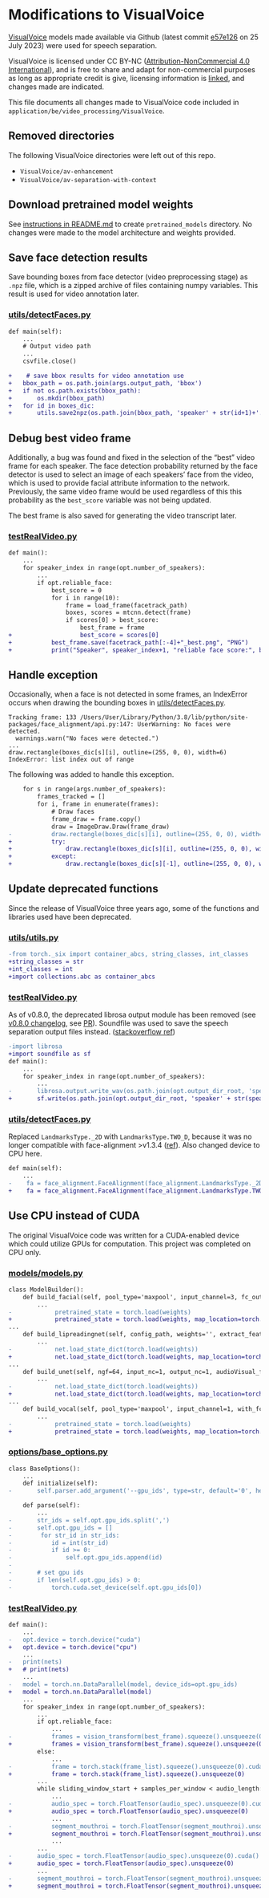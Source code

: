 # Modifications to VisualVoice

[VisualVoice](https://github.com/facebookresearch/VisualVoice/tree/main) models made available via Github (latest commit [e57e126](https://github.com/facebookresearch/VisualVoice/tree/e57e126c7aadc78edc7e7436a7a9dd4af8b95d0f) on 25 July 2023) were used for speech separation. 

VisualVoice is licensed under CC BY-NC ([Attribution-NonCommercial 4.0 International](https://creativecommons.org/licenses/by-nc/4.0/)), and is free to share and adapt for non-commercial purposes as long as appropriate credit is give, licensing information is [linked](https://github.com/facebookresearch/VisualVoice?tab=License-1-ov-file#readme), and changes made are indicated.

This file documents all changes made to VisualVoice code included in `application/be/video_processing/VisualVoice`.

## Removed directories
The following VisualVoice directories were left out of this repo.
* `VisualVoice/av-enhancement`
* `VisualVoice/av-separation-with-context`

## Download pretrained model weights
See [instructions in README.md](../../../README.md#VisualVoice-pretrained-models) to create `pretrained_models` directory. No changes were made to the model architecture and weights provided.

## Save face detection results 
Save bounding boxes from face detector (video preprocessing stage) as `.npz` file, which is a zipped archive of files containing numpy variables. This result is used for video annotation later.

### [utils/detectFaces.py](./VisualVoice/utils/detectFaces.py)
```diff
def main(self):
    ...
    # Output video path
    ...
    csvfile.close()

+    # save bbox results for video annotation use
+   bbox_path = os.path.join(args.output_path, 'bbox')
+   if not os.path.exists(bbox_path):
+       os.mkdir(bbox_path)
+   for id in boxes_dic:
+       utils.save2npz(os.path.join(bbox_path, 'speaker' + str(id+1)+'.npz'), data=boxes_dic[id])
```

## Debug best video frame
Additionally, a bug was found and fixed in the selection of the “best” video frame for each speaker. The face detection probability returned by the face detector is used to select an image of each speakers’ face from the video, which is used to provide facial attribute information to the network. Previously, the same video frame would be used regardless of this this probability as the `best_score` variable was not being updated. 

The best frame is also saved for generating the video transcript later.

### [testRealVideo.py](./VisualVoice/testRealVideo.py)
```diff
def main():
    ...
	for speaker_index in range(opt.number_of_speakers):
        ...
		if opt.reliable_face:
			best_score = 0
			for i in range(10): 
				frame = load_frame(facetrack_path)
				boxes, scores = mtcnn.detect(frame)
				if scores[0] > best_score:
					best_frame = frame	
+					best_score = scores[0] 
+			best_frame.save(facetrack_path[:-4]+"_best.png", "PNG")
+			print("Speaker", speaker_index+1, "reliable face score:", best_score)
```

## Handle exception 
Occasionally, when a face is not detected in some frames, an IndexError occurs when drawing the bounding boxes in [utils/detectFaces.py](./VisualVoice/utils/detectFaces.py).
```
Tracking frame: 133 /Users/User/Library/Python/3.8/lib/python/site-packages/face_alignment/api.py:147: UserWarning: No faces were detected.
  warnings.warn("No faces were detected.")
...
draw.rectangle(boxes_dic[s][i], outline=(255, 0, 0), width=6) 
IndexError: list index out of range

```
The following was added to handle this exception.
```diff
    for s in range(args.number_of_speakers):
        frames_tracked = []
        for i, frame in enumerate(frames):
            # Draw faces
            frame_draw = frame.copy()
            draw = ImageDraw.Draw(frame_draw)
-           draw.rectangle(boxes_dic[s][i], outline=(255, 0, 0), width=6) 
+           try: 
+               draw.rectangle(boxes_dic[s][i], outline=(255, 0, 0), width=6) 
+           except:
+               draw.rectangle(boxes_dic[s][-1], outline=(255, 0, 0), width=6) 
```

## Update deprecated functions
Since the release of VisualVoice three years ago, some of the functions and libraries used have been deprecated. 

### [utils/utils.py](./VisualVoice/utils/utils.py)
```diff
-from torch._six import container_abcs, string_classes, int_classes
+string_classes = str
+int_classes = int
+import collections.abc as container_abcs
```

### [testRealVideo.py](./VisualVoice/testRealVideo.py)
As of v0.8.0, the deprecated librosa output module has been removed (see [v0.8.0 changelog](https://librosa.org/doc/latest/changelog.html#v0-8-0), see [PR](https://github.com/librosa/librosa/pull/1062)). Soundfile was used to save the speech separation output files instead. ([stackoverflow ref](https://stackoverflow.com/questions/63997969/attributeerror-module-librosa-has-no-attribute-output))
```diff
-import librosa
+import soundfile as sf
def main():
    ...
	for speaker_index in range(opt.number_of_speakers):
        ...
-		librosa.output.write_wav(os.path.join(opt.output_dir_root, 'speaker' + str(speaker_index+1) + '.wav'), avged_sep_audio, opt.audio_sampling_rate)
+		sf.write(os.path.join(opt.output_dir_root, 'speaker' + str(speaker_index+1) + '.wav'), avged_sep_audio, opt.audio_sampling_rate)
```

### [utils/detectFaces.py](./VisualVoice/utils/detectFaces.py)
Replaced `LandmarksType._2D` with `LandmarksType.TWO_D`, because it was no longer compatible with face-alignment >v1.3.4 ([ref](https://github.com/OpenTalker/SadTalker/issues/611)).
Also changed device to CPU here.
```diff
def main(self):
    ...
-    fa = face_alignment.FaceAlignment(face_alignment.LandmarksType._2D, flip_input=False)
+    fa = face_alignment.FaceAlignment(face_alignment.LandmarksType.TWO_D, flip_input=False, device="cpu")
```

## Use CPU instead of CUDA
The original VisualVoice code was written for a CUDA-enabled device which could utilize GPUs for computation. This project was completed on CPU only. 

### [models/models.py](./VisualVoice/models/models.py)
```diff
class ModelBuilder():
    def build_facial(self, pool_type='maxpool', input_channel=3, fc_out=512, with_fc=False, weights=''):
        ...
-            pretrained_state = torch.load(weights)
+            pretrained_state = torch.load(weights, map_location=torch.device('cpu'))
...
    def build_lipreadingnet(self, config_path, weights='', extract_feats=False):
        ...
-            net.load_state_dict(torch.load(weights))
+            net.load_state_dict(torch.load(weights, map_location=torch.device('cpu')))
...
    def build_unet(self, ngf=64, input_nc=1, output_nc=1, audioVisual_feature_dim=1280, identity_feature_dim=64, weights=''):
        ...
-            net.load_state_dict(torch.load(weights))
+            net.load_state_dict(torch.load(weights, map_location=torch.device('cpu')))
...
    def build_vocal(self, pool_type='maxpool', input_channel=1, with_fc=False, fc_out=64, weights=''):
        ...
-            pretrained_state = torch.load(weights)
+            pretrained_state = torch.load(weights, map_location=torch.device('cpu'))
```

### [options/base_options.py](./VisualVoice/options/base_options.py)
```diff
class BaseOptions():
    ...
    def initialize(self):
-		self.parser.add_argument('--gpu_ids', type=str, default='0', help='gpu ids: e.g. 0  0,1,2, 0,2. use -1 for CPU')

    def parse(self):
        ...
-		str_ids = self.opt.gpu_ids.split(',')
-		self.opt.gpu_ids = []
-		 for str_id in str_ids:
-		 	id = int(str_id)
-		 	if id >= 0:
-		 		self.opt.gpu_ids.append(id)
-
-		# set gpu ids
-		if len(self.opt.gpu_ids) > 0:
-			torch.cuda.set_device(self.opt.gpu_ids[0])
```

### [testRealVideo.py](./VisualVoice/testRealVideo.py)
```diff
def main():
    ...
-	opt.device = torch.device("cuda")
+	opt.device = torch.device("cpu")
    ...
-	print(nets)
+	# print(nets)
    ...
-	model = torch.nn.DataParallel(model, device_ids=opt.gpu_ids)
+	model = torch.nn.DataParallel(model)
    ...
	for speaker_index in range(opt.number_of_speakers):
        ...
		if opt.reliable_face:
            ...
-			frames = vision_transform(best_frame).squeeze().unsqueeze(0).cuda()
+			frames = vision_transform(best_frame).squeeze().unsqueeze(0)
        else:
            ...
-			frame = torch.stack(frame_list).squeeze().unsqueeze(0).cuda()
+			frame = torch.stack(frame_list).squeeze().unsqueeze(0)
        ...
		while sliding_window_start + samples_per_window < audio_length:
            ...
-			audio_spec = torch.FloatTensor(audio_spec).unsqueeze(0).cuda()
+			audio_spec = torch.FloatTensor(audio_spec).unsqueeze(0)
            ...
-			segment_mouthroi = torch.FloatTensor(segment_mouthroi).unsqueeze(0).unsqueeze(0).cuda()
+			segment_mouthroi = torch.FloatTensor(segment_mouthroi).unsqueeze(0).unsqueeze(0)
            ...
        ...
-		audio_spec = torch.FloatTensor(audio_spec).unsqueeze(0).cuda()
+		audio_spec = torch.FloatTensor(audio_spec).unsqueeze(0)
        ...
-		segment_mouthroi = torch.FloatTensor(segment_mouthroi).unsqueeze(0).unsqueeze(0).cuda()
+		segment_mouthroi = torch.FloatTensor(segment_mouthroi).unsqueeze(0).unsqueeze(0)
```